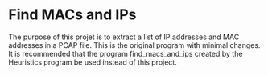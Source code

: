 # Find MACs and IPs

The purpose of this projet is to extract a list of IP addresses and MAC addresses in a PCAP file. This is the original program with minimal changes. It is recommended that the program find_macs_and_ips created by the Heuristics program be used instead of this project.
